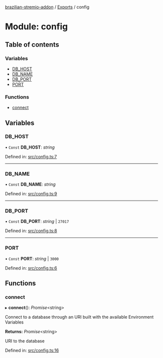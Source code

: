 [brazilian-stremio-addon](../README.md) / [Exports](../modules.md) / config

# Module: config

## Table of contents

### Variables

- [DB\_HOST](config.md#db_host)
- [DB\_NAME](config.md#db_name)
- [DB\_PORT](config.md#db_port)
- [PORT](config.md#port)

### Functions

- [connect](config.md#connect)

## Variables

### DB\_HOST

• `Const` **DB\_HOST**: *string*

Defined in: [src/config.ts:7](https://github.com/victorgveloso/MicoLeaoDubladoAPI/blob/9dfa6b5/src/config.ts#L7)

___

### DB\_NAME

• `Const` **DB\_NAME**: *string*

Defined in: [src/config.ts:9](https://github.com/victorgveloso/MicoLeaoDubladoAPI/blob/9dfa6b5/src/config.ts#L9)

___

### DB\_PORT

• `Const` **DB\_PORT**: *string* \| ``27017``

Defined in: [src/config.ts:8](https://github.com/victorgveloso/MicoLeaoDubladoAPI/blob/9dfa6b5/src/config.ts#L8)

___

### PORT

• `Const` **PORT**: *string* \| ``3000``

Defined in: [src/config.ts:6](https://github.com/victorgveloso/MicoLeaoDubladoAPI/blob/9dfa6b5/src/config.ts#L6)

## Functions

### connect

▸ **connect**(): *Promise*<string\>

Connect to a database through an URI built with the available Environment Variables

**Returns:** *Promise*<string\>

URI to the database

Defined in: [src/config.ts:16](https://github.com/victorgveloso/MicoLeaoDubladoAPI/blob/9dfa6b5/src/config.ts#L16)
